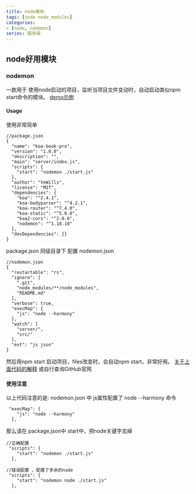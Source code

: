 ```yaml
---
title: node模块
tags: [node node_modules]
categories: 
- [node, nodemon]
series: 服务端
---
```


## node好用模块

### nodemon
一款用于 使用node启动的项目，监听当项目文件变动时，自动启动类似npm start命令的模块。
[demo示例](https://github.com/YeWills/koa-demo/tree/master)

#### Usage
使用非常简单

```
//package.json
{
  "name": "koa-book-pro",
  "version": "1.0.0",
  "description": "",
  "main": "server/index.js",
  "scripts": {
    "start": "nodemon ./start.js"
  },
  "author": "YeWills",
  "license": "MIT",
  "dependencies": {
    "koa": "^2.4.1",
    "koa-bodyparser": "^4.2.1",
    "koa-router": "^7.4.0",
    "koa-static": "^5.0.0",
    "koa2-cors": "^2.0.6",
    "nodemon": "^1.18.10"
  },
  "devDependencies": {}
}

```
package.json 同级目录下 配置 nodemon.json
```
//nodemon.json
{
  "restartable": "rs",
  "ignore": [
    ".git",
    "node_modules/**/node_modules",
    "README.md"
  ],
  "verbose": true,
  "execMap": {
    "js": "node --harmony"
  },
  "watch": [
    "server/",
    "src/"
  ],
  "ext": "js json"
}
```
然后用npm start 启动项目，files改变时，会自动npm start，非常好用。
[关于上面代码的解释](http://www.cnblogs.com/JuFoFu/p/5140302.html)
或自行查询GitHub官网

#### 使用注意
以上代码注意的是:
nodemon.json 中 js属性配置了 node --harmony 命令
```
 "execMap": {
    "js": "node --harmony"
  },
```
那么请在 package.json中 start中，把node关键字去掉
```
//正确配置
 "scripts": {
    "start": "nodemon ./start.js"
  },
```
```
//错误配置 ，配置了多余的node
 "scripts": {
    "start": "nodemon node ./start.js"
  },
```

